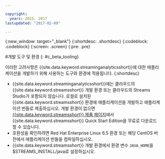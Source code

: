 ```yaml
---

copyright:
  years: 2015, 2017
lastupdated: "2017-02-09"

---
```


<!-- Attribute definitions --> 
{:new_window: target="_blank"}
{:shortdesc: .shortdesc}
{:codeblock: .codeblock}
{:screen: .screen}
{:pre: .pre}

#개발 도구 및 환경
{: #c_beta_tooling}


이러한 고려사항은 {{site.data.keyword.streaminganalyticsshort}}에 대한 애플리케이션을 개발하기 위해 사용하는 도구와 환경에 적용됩니다.
{:shortdesc}


* {{site.data.keyword.streaminganalyticsshort}}에는 클라우드의 {{site.data.keyword.streamsshort}} 개발 환경 또는 클라우드의 Streams Studio가 포함되지 않습니다. 로컬로 설치된 {{site.data.keyword.streamsshort}} 환경에 애플리케이션을 개발하고 애플리케이션 번들로 제출하십시오. 개발 환경이 없으면 [{{site.data.keyword.streamsshort}} 제품 페이지](https://www.ibm.com/analytics/us/en/technology/stream-computing/#products)에서 {{site.data.keyword.streamsshort}} Quick Start Edition을 무료로 다운로드할 수 있습니다.
* 호환성을 확인하려면 Red Hat Enterprise Linux 6.5 환경 또는 해당 CentOS 버전에서 애플리케이션 번들을 컴파일하십시오.
* {{site.data.keyword.streamsshort}} 개발 환경에서 환경 변수 `JAVA_HOME`을 $STREAMS_INSTALL/java로 설정하십시오.
